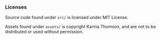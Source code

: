 ### Licenses

Source code found under `src/` is licensed under MIT License.

Assets found under `assets/` is copyright Karina Thomson, and are not to be distributed or used without permission.
